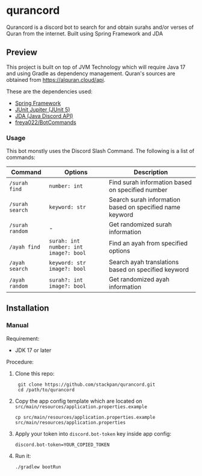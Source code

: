 # qurancord
Qurancord is a discord bot to search for and obtain surahs and/or verses of Quran from the internet. Built using Spring Framework and JDA

## Preview
This project is built on top of JVM Technology which will require Java 17 and using Gradle as dependency management. Quran's sources are obtained from https://alquran.cloud/api.

These are the dependencies used:
- [Spring Framework](https://spring.io/)
- [JUnit Jupiter (JUnit 5)](https://junit.org/junit5)
- [JDA (Java Discord API)](https://github.com/DV8FromTheWorld/JDA)
- [freya022/BotCommands](https://github.com/freya022/BotCommands)

### Usage

This bot monstly uses the Discord Slash Command. The following is a list of commands:

| Command          | Options                                   | Description                                              |
|------------------|-------------------------------------------|----------------------------------------------------------|
| `/surah find`    | `number: int`                             | Find surah information based on specified number         |
| `/surah search`  | `keyword: str`                            | Search surah information based on specified name keyword |
| `/surah random`  | -                                         | Get randomized surah information                         |
| `/ayah find`     | `surah: int` `number: int` `image?: bool` | Find an ayah from specified options                      |             |
| `/ayah search`   | `keyword: str` `image?: bool`             | Search ayah translations based on specified keyword      |                      |
| `/ayah random`   | `surah?: int` `image?: bool`              | Get randomized ayah information                          |

## Installation

### Manual
Requirement:
- JDK 17 or later

Procedure:
1. Clone this repo:
   ```
    git clone https://github.com/stackpan/qurancord.git
    cd /path/to/qurancord
   ```
2. Copy the app config template which are located on `src/main/resources/application.properties.example`
   ```shell
   cp src/main/resources/application.properties.example src/main/resources/application.properties
   ```
3. Apply your token into `discord.bot-token` key inside app config:
    ```properties
    discord.bot-token=YOUR_COPIED_TOKEN
    ```
4. Run it:
   ```shell
   ./gradlew bootRun
   ```